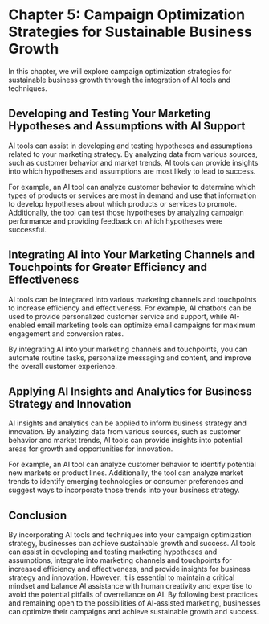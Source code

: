Chapter 5: Campaign Optimization Strategies for Sustainable Business Growth
===========================================================================

In this chapter, we will explore campaign optimization strategies for sustainable business growth through the integration of AI tools and techniques.

Developing and Testing Your Marketing Hypotheses and Assumptions with AI Support
--------------------------------------------------------------------------------

AI tools can assist in developing and testing hypotheses and assumptions related to your marketing strategy. By analyzing data from various sources, such as customer behavior and market trends, AI tools can provide insights into which hypotheses and assumptions are most likely to lead to success.

For example, an AI tool can analyze customer behavior to determine which types of products or services are most in demand and use that information to develop hypotheses about which products or services to promote. Additionally, the tool can test those hypotheses by analyzing campaign performance and providing feedback on which hypotheses were successful.

Integrating AI into Your Marketing Channels and Touchpoints for Greater Efficiency and Effectiveness
----------------------------------------------------------------------------------------------------

AI tools can be integrated into various marketing channels and touchpoints to increase efficiency and effectiveness. For example, AI chatbots can be used to provide personalized customer service and support, while AI-enabled email marketing tools can optimize email campaigns for maximum engagement and conversion rates.

By integrating AI into your marketing channels and touchpoints, you can automate routine tasks, personalize messaging and content, and improve the overall customer experience.

Applying AI Insights and Analytics for Business Strategy and Innovation
-----------------------------------------------------------------------

AI insights and analytics can be applied to inform business strategy and innovation. By analyzing data from various sources, such as customer behavior and market trends, AI tools can provide insights into potential areas for growth and opportunities for innovation.

For example, an AI tool can analyze customer behavior to identify potential new markets or product lines. Additionally, the tool can analyze market trends to identify emerging technologies or consumer preferences and suggest ways to incorporate those trends into your business strategy.

Conclusion
----------

By incorporating AI tools and techniques into your campaign optimization strategy, businesses can achieve sustainable growth and success. AI tools can assist in developing and testing marketing hypotheses and assumptions, integrate into marketing channels and touchpoints for increased efficiency and effectiveness, and provide insights for business strategy and innovation. However, it is essential to maintain a critical mindset and balance AI assistance with human creativity and expertise to avoid the potential pitfalls of overreliance on AI. By following best practices and remaining open to the possibilities of AI-assisted marketing, businesses can optimize their campaigns and achieve sustainable growth and success.
